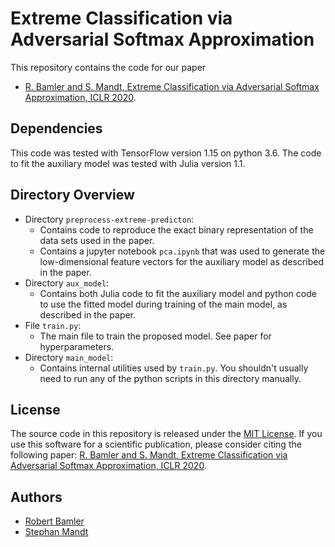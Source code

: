 # Extreme Classification via Adversarial Softmax Approximation

This repository contains the code for our paper
* [R. Bamler and S. Mandt, Extreme Classification via Adversarial Softmax Approximation, ICLR 2020](bamler-mandt-adversarial-neg-sampling-iclr2020.pdf).


## Dependencies

This code was tested with TensorFlow version 1.15 on python 3.6.
The code to fit the auxiliary model was tested with Julia version 1.1.


## Directory Overview

- Directory `preprocess-extreme-predicton`:
  - Contains code to reproduce the exact binary representation of the data sets used in the paper.
  - Contains a jupyter notebook `pca.ipynb` that was used to generate the low-dimensional feature vectors for the auxiliary model as described in the paper.
- Directory `aux_model`:
  - Contains both Julia code to fit the auxiliary model and python code to use the fitted model during training of the main model, as described in the paper.
- File `train.py`:
  - The main file to train the proposed model. See paper for hyperparameters.
- Directory `main_model`:
  - Contains internal utilities used by `train.py`.
    You shouldn't usually need to run any of the python scripts in this directory manually.

## License

The source code in this repository is released under the [MIT License](LICENSE).
If you use this software for a scientific publication, please consider citing the following paper:
[R. Bamler and S. Mandt, Extreme Classification via Adversarial Softmax Approximation, ICLR 2020](bamler-mandt-adversarial-neg-sampling-iclr2020.pdf).


## Authors

* [Robert Bamler](https://robamler.github.io)
* [Stephan Mandt](http://www.stephanmandt.com/)

